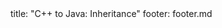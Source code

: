 <frontmatter>
title: "C++ to Java: Inheritance"
footer: footer.md
</frontmatter>

<include src="container-inPage-asFlat.md" boilerplate />